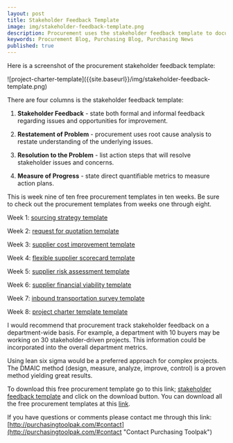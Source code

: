 ```yaml
---
layout: post
title: Stakeholder Feedback Template
image: img/stakeholder-feedback-template.png
description: Procurement uses the stakeholder feedback template to document key issues, resolution and measure progress.
keywords: Procurement Blog, Purchasing Blog, Purchasing News
published: true
---
```

Here is a screenshot of the procurement stakeholder feedback template:
<div style="text-align:left" markdown="1">
 ![project-charter-template]({{site.baseurl}}/img/stakeholder-feedback-template.png)
</div>

There are four columns is the stakeholder feedback template:

1. **Stakeholder Feedback** - state both formal and informal feedback regarding issues and opportunities for improvement.

2. **Restatement of Problem** - procurement uses root cause analysis to restate understanding of the underlying issues.
3. **Resolution to the Problem** - list action steps that will resolve stakeholder issues and concerns.
4. **Measure of Progress** - state direct quantifiable metrics to measure action plans.

<!--more-->

This is week nine of ten free procurement templates in ten weeks. Be sure to check out the procurement templates from weeks one through eight.

Week 1:	[sourcing strategy template]({{site.baseurl}}/2017/04/07/sourcing-strategy-template)

Week 2:	[request for quotation template]({{site.baseurl}}/2017/04/14/request-for-quotation-template)

Week 3:	[supplier cost improvement template]({{site.baseurl}}/2017/04/21/supplier-cost-improvement-template)

Week 4: [flexible supplier scorecard template]({{site.baseurl}}/2017/04/28/flexible-supplier-scorecard-template)

Week 5: [supplier risk assessment template]({{site.baseurl}}/2017/05/05/risk-assessment-template)

Week 6: [supplier financial viability template]({{site.baseurl}}/2017/05/12/supplier-financial-viability-template)

Week 7: [inbound transportation survey template]({{site.baseurl}}/2017/05/19/inbound-transportation-survey-template)

Week 8: [project charter template template]({{site.baseurl}}/2017/05/23/project-charter-template)

I would recommend that procurement track stakeholder feedback on a department-wide basis. For example, a department with 10 buyers may be working on 30 stakeholder-driven projects. This information could be incorporated into the overall department metrics.

Using lean six sigma would be a preferred approach for complex projects. The DMAIC method (design, measure, analyze, improve, control) is a proven method yielding great results.

To download this free procurement template go to this link; <a href="https://github.com/purchasingtoolpak/purchasingtoolpak/blob/master/quality/stakeholder-feedback-template.pptx">stakeholder feedback template</a> and click on the download button. You can download all the free procurement templates at this <a href="http://purchasingtoolpak.com/#team">link</a>.

If you have questions or comments please contact me through this link:
[http://purchasingtoolpak.com/#contact](http://purchasingtoolpak.com/#contact "Contact Purchasing Toolpak")
